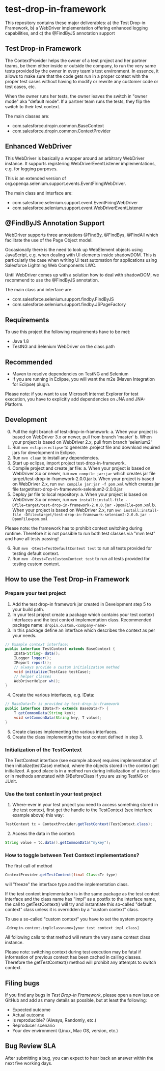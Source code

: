 # test-drop-in-framework

This repository contains these major deliverables:
a) the Test Drop-in Framework,
b) a WebDriver implementation offering enhanced logging capabilities, and
c) the @FindByJS annotation support

## Test Drop-in Framework
The ContextProvider helps the owner of a test project and her partner teams, be
them either inside or outside the company, to run the very same tests
provided by the owner in every team's test environment. In essence, it allows
to make sure that the code gets run in a proper context with the proper test
cases without having to modify or rewrite any customer code or test cases, etc.

When the owner runs her tests, the owner leaves the switch in "owner mode" aka
"default mode". If a partner team runs the tests, they flip the switch to their
test context.

The main classes are:
* com.salesforce.dropin.common.BaseContext
* com.salesforce.dropin.common.ContextProvider

## Enhanced WebDriver

This WebDriver is basically a wrapper around an arbitrary WebDriver instance. It supports
registering WebDriverEventListener implementations, e.g. for logging purposes.

This is an extended version of org.openqa.selenium.support.events.EventFiringWebDriver.

The main class and interface are:
* com.salesforce.selenium.support.event.EventFiringWebDriver
* com.salesforce.selenium.support.event.WebDriverEventListener

## @FindByJS Annotation Support

WebDriver supports three annotations @FindBy, @FindBys, @FindAll which facilitate
the use of the Page Object model.

Occasionally there is the need to look up WebElement objects using JavaScript, e.g.
when dealing with UI elements inside shadowDOM. This is particularly the case when
writing UI test automation for applications using Salesforce Lightning Web Components
LWC.

Until WebDriver comes up with a solution how to deal with shadowDOM, we recommend to
use the @FindByJS annotation.

The main class and interface are:
* com.salesforce.selenium.support.findby.FindByJS
* com.salesforce.selenium.support.findby.JSPageFactory

## Requirements
To use this project the following requirements have to be met:
- Java 1.8
- TestNG and Selenium WebDriver on the class path

## Recommended
- Maven to resolve dependencies on TestNG and Selenium
- If you are running in Eclipse, you will want the m2e (Maven Integration for
Eclipse) plugin.

Please note: if you want to use Microsoft Internet Explorer for test execution,
you have to explicitly add dependencies on JNA and JNA-Platform.

## Development
0. Pull the right branch of test-drop-in-framework:
 a. When your project is based on WebDriver 3.x or newer, pull from branch 'master'
 b. When your project is based on WebDriver 2.x, pull from branch 'selenium2'
1. Run `mvn eclipse:eclipse` to generate .project file and download required jars
for development in Eclipse.
2. Run `mvn clean` to install any dependencies.
3. Start up eclipse, import project test-drop-in-framework.
4. Compile project and create jar file:
 a. When your project is based on WebDriver 3.x or newer, run
`mvn compile jar:jar` which creates jar file target/test-drop-in-framework-2.0.0.jar
 b. When your project is based on WebDriver 2.x, run
`mvn compile jar:jar -f pom.xml` which creates jar file target/test-drop-in-framework-selenium2-2.0.0.jar
5. Deploy jar file to local repository:
 a. When your project is based on WebDriver 3.x or newer, run
`mvn install:install-file -Dfile=target/test-drop-in-framework-2.0.0.jar -DpomFile=pom.xml`
b. When your project is based on WebDriver 2.x, run
`mvn install:install-file -Dfile=target/test-drop-in-framework-selenium2-2.0.0.jar -DpomFile=pom.xml`

Please note: the framework has to prohibit context switching during runtime.
Therefore it is not possible to run both test classes via "mvn test" and have all
tests passing!

6. Run `mvn -Dtest=TestDefaultContext test` to run all tests provided for testing
default context.
7. Run `mvn -Dtest=TestCustomContext test` to run all tests provided for testing
custom context.

## How to use the Test Drop-in Framework
### Prepare your test project
1. Add the test drop-in framework jar created in Development step 5 to your build path.
2. In your test project create a package which contains your test context interfaces
and the test context implementation class. Recommended package name:
`dropin.custom.<company-name>`
3. In this package define an interface which describes the context as per your needs.

```java
// Example context interface:
public interface TestContext extends BaseContext {
	IData<String> data();
	ILogger logger();
	IReport report();
	// always provide a custom initialization method
	void initialize(TestCase testCase);
	// helper classes
	WebDriverHelper wh();
}
```

4. Create the various interfaces, e.g. IData:

```java
// BaseData<T> is provided by test-drop-in-framework
public interface IData<T> extends BaseData<T> {
	T getCommonData(String key);
	void setCommonData(String key, T value);
}
```

5. Create classes implementing the various interfaces.
6. Create the class implementing the test context defined in step 3.

### Initialization of the TestContext

The TestContext interface (see example above) requires implementation of then
initialize(testCase) method, where the objects stored in the context get initialized.
A good place is in a method run during initialization of a test class or in methods
annotated with @BeforeClass if you are using TestNG or JUnit.  

### Use the test context in your test project
1. Where-ever in your test project you need to access something stored in the test
context, first get the handle to the TestContext (see interface example above) this way: 

```java
TestContext tc = ContextProvider.getTestContext(TestContext.class);
```

2. Access the data in the context:

```java
String value = tc.data().getCommonData("mykey");
```

### How to toggle between Test Context implementations?

The first call of method

```java
ContextProvider.getTestContext(final Class<T> type)
```

will "freeze" the interface type and the implementation class.

If the test context implementation is in the same package as the test context
interface and the class name has "Impl" as a postfix to the interface name, the
call to getTestContext() will try and instantiate this so-called "default context"
class unless it is overridden by a "custom context" class. 

To use a so-called "custom context" you have to set the system property

```
-Ddropin.context.implclassname=[your test context impl class]
```

All following calls to that method will return the very same context class instance.

Please note: switching context during test execution may be fatal if information
of previous context has been cached in calling classes. Therefore the
getTestContext() method will prohibit any attempts to switch context.

## Filing bugs

If you find any bugs in *Test Drop-in Framework*, please open a new issue on GitHub
and add as many details as possible, but at least the following:

- Expected outcome
- Actual outcome
- Is reproducible? (Always, Randomly, etc.)
- Reproducer scenario
- Your dev environment (Linux, Mac OS, version, etc.)

## Bug Review SLA

After submitting a bug, you can expect to hear back an answer within the next
five working days.
